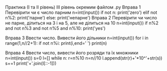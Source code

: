 Практика (І та ІІ рівень) ІІІ рівень окремим файлом .py
Вправа  1
Перевірити чи є число парним
n=int(input())
if not n:
    print('zero')
elif not n%2:
    print('парне')
else:
    print('непарне')
Вправа 2
Перевірити чи число не парне, ділиться на 3 і на 5, але не ділиться на 10
n=int(input())
if n%2 and not n%3 and not n%5 and n%10:
    print('yes')

Вправа 3
Ввести число. Вивести його дільники
n=int(input())
for i in range(1,n//2+1):
          if not n%i:
             print(i,end=' ')
print(n)      

Вправа 4
Ввести число, вивести його розряди та їх множники
n=int(input())
s=0
l=[]
while n:
    r=n%10
    n=n//10
    l.append(str(r)+'*10^'+str(s))
    s+=1
print('+'.join(l[::-1]))